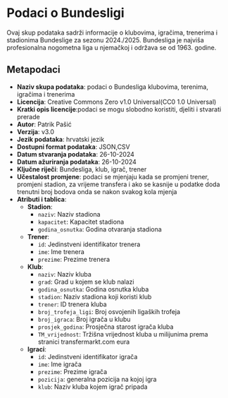 # Podaci o Bundesligi
Ovaj skup podataka sadrži informacije o klubovima, igračima, trenerima i stadionima Bundeslige za sezonu 2024./2025.
Bundesliga je najviša profesionalna nogometna liga u njemačkoj i održava se od 1963. godine.
## Metapodaci
- **Naziv skupa podataka**: podaci o Bundesliga klubovima, terenima, igračima i trenerima
- **Licencija**: Creative Commons Zero v1.0 Universal(CC0 1.0 Universal)
- **Kratki opis licencije**:podaci se mogu slobodno koristiti, djeliti i stvarati prerade
- **Autor**: Patrik Pašić
- **Verzija**: v3.0
- **Jezik podataka**: hrvatski jezik
- **Dostupni format podataka**: JSON,CSV
- **Datum stvaranja podataka**: 26-10-2024
- **Datum ažuriranja podataka**: 26-10-2024
- **Ključne riječi**: Bundesliga, klub, igrač, trener
- **Učestalost promjene**: podaci se mjenjaju kada se promjeni trener, promjeni stadion, za vrijeme transfera i ako se kasnije u podatke doda trenutni broj bodova onda se nakon svakog kola mjenja
- **Atributi i tablica**:
    - **Stadion**:
        - `naziv`: Naziv stadiona
        - `kapacitet`: Kapacitet stadiona
        - `godina_osnutka`: Godina otvaranja stadiona
    - **Trener**:
        - `id`: Jedinstveni identifikator trenera
        - `ime`: Ime trenera
        - `prezime`: Prezime trenera
    - **Klub**:
        - `naziv`: Naziv kluba
        - `grad`: Grad u kojem se klub nalazi
        - `godina_osnutka`: Godina osnutka kluba
        - `stadion`: Naziv stadiona koji koristi klub
        - `trener`: ID trenera kluba
        - `broj_trofeja_ligi`: Broj osvojenih ligaških trofeja
        - `broj_igraca`: Broj igrača u klubu
        - `prosjek_godina`: Prosječna starost igrača kluba
        - `TM_vrijednost`: Tržišna vrijednost kluba u milijunima prema stranici transfermarkt.com eura
    - **Igraci**:
        - `id`: Jedinstveni identifikator igrača
        - `ime`: Ime igrača
        - `prezime`: Prezime igrača
        - `pozicija`: generalna pozicija na kojoj igra
        - `klub`: Naziv kluba kojem igrač pripada



